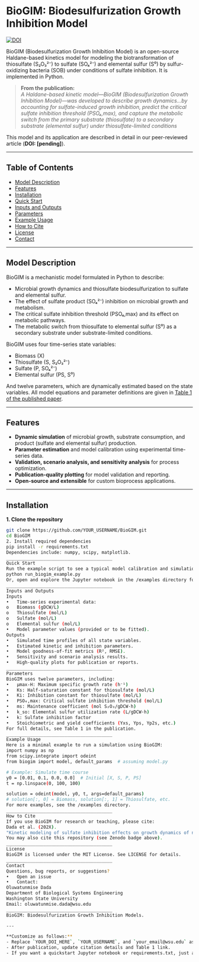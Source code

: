 # BioGIM: Biodesulfurization Growth Inhibition Model

[![DOI](https://zenodo.org/badge/DOI/YOUR_DOI_HERE.svg)](https://doi.org/YOUR_DOI_HERE)

BioGIM (Biodesulfurization Growth Inhibition Model) is an open-source Haldane-based kinetics model for modeling the biotransformation of thiosulfate (S₂O₃²⁻) to sulfate (SO₄²⁻) and elemental sulfur (S⁰) by sulfur-oxidizing bacteria (SOB) under conditions of sulfate inhibition. It is implemented in Python.

> **From the publication:**  
> *A Haldane-based kinetic model—BioGIM (Biodesulfurization Growth Inhibition Model)—was developed to describe growth dynamics...by accounting for sulfate-induced growth inhibition, predict the critical sulfate inhibition threshold (PSO₄,max), and capture the metabolic switch from the primary substrate (thiosulfate) to a secondary substrate (elemental sulfur) under thiosulfate-limited conditions*

This model and its application are described in detail in our peer-reviewed article (**DOI: [pending]**).

---

## Table of Contents

- [Model Description](#model-description)
- [Features](#features)
- [Installation](#installation)
- [Quick Start](#quick-start)
- [Inputs and Outputs](#inputs-and-outputs)
- [Parameters](#parameters)
- [Example Usage](#example-usage)
- [How to Cite](#how-to-cite)
- [License](#license)
- [Contact](#contact)

---

## Model Description

BioGIM is a mechanistic model formulated in Python to describe:

- Microbial growth dynamics and thiosulfate biodesulfurization to sulfate and elemental sulfur.
- The effect of sulfate product (SO₄²⁻) inhibition on microbial growth and metabolism.
- The critical sulfate inhibition threshold (PSO₄,max) and its effect on metabolic pathways.
- The metabolic switch from thiosulfate to elemental sulfur (S⁰) as a secondary substrate under substrate-limited conditions.

BioGIM uses four time-series state variables:
- Biomass (X)
- Thiosulfate (S, S₂O₃²⁻)
- Sulfate (P, SO₄²⁻)
- Elemental sulfur (PS, S⁰)

And twelve parameters, which are dynamically estimated based on the state variables. All model equations and parameter definitions are given in [Table 1 of the published paper](https://doi.org/YOUR_DOI_HERE).

---

## Features

- **Dynamic simulation** of microbial growth, substrate consumption, and product (sulfate and elemental sulfur) production.
- **Parameter estimation** and model calibration using experimental time-series data.
- **Validation, scenario analysis, and sensitivity analysis** for process optimization.
- **Publication-quality plotting** for model validation and reporting.
- **Open-source and extensible** for custom bioprocess applications.

---

## Installation

**1. Clone the repository**
```bash
git clone https://github.com/YOUR_USERNAME/BioGIM.git
cd BioGIM
2. Install required dependencies
pip install -r requirements.txt
Dependencies include: numpy, scipy, matplotlib.
________________________________________
Quick Start
Run the example script to see a typical model calibration and simulation:
python run_biogim_example.py
Or, open and explore the Jupyter notebook in the /examples directory for step-by-step analysis.
________________________________________
Inputs and Outputs
Inputs
•	Time-series experimental data:
o	Biomass (gDCW/L)
o	Thiosulfate (mol/L)
o	Sulfate (mol/L)
o	Elemental sulfur (mol/L)
•	Model parameter values (provided or to be fitted).
Outputs
•	Simulated time profiles of all state variables.
•	Estimated kinetic and inhibition parameters.
•	Model goodness-of-fit metrics (R², RMSE).
•	Sensitivity and scenario analysis results.
•	High-quality plots for publication or reports.
________________________________________
Parameters
BioGIM uses twelve parameters, including:
•	μmax-H: Maximum specific growth rate (h⁻¹)
•	Ks: Half-saturation constant for thiosulfate (mol/L)
•	Ki: Inhibition constant for thiosulfate (mol/L)
•	PSO₄,max: Critical sulfate inhibition threshold (mol/L)
•	ms: Maintenance coefficient (mol S₂O₃/gDCW·h)
•	k_so: Elemental sulfur utilization rate (L/gDCW·h)
•	k: Sulfate inhibition factor
•	Stoichiometric and yield coefficients (Yxs, Yps, Yp2s, etc.)
For full details, see Table 1 in the publication.
________________________________________
Example Usage
Here is a minimal example to run a simulation using BioGIM:
import numpy as np
from scipy.integrate import odeint
from biogim import model, default_params  # assuming model.py

# Example: Simulate time course
y0 = [0.01, 0.1, 0.0, 0.0]  # Initial [X, S, P, PS]
t = np.linspace(0, 100, 100)

solution = odeint(model, y0, t, args=default_params)
# solution[:, 0] = Biomass, solution[:, 1] = Thiosulfate, etc.
For more examples, see the /examples directory.
________________________________________
How to Cite
If you use BioGIM for research or teaching, please cite:
Dada et al. (202X).
"Kinetic modeling of sulfate inhibition effects on growth dynamics of novel Thioalkalivibrio sp. isolates from Soap Lake, Washington." Journal Name, https://doi.org/YOUR_DOI_HERE
You may also cite this repository (see Zenodo badge above).
________________________________________
License
BioGIM is licensed under the MIT License. See LICENSE for details.
________________________________________
Contact
Questions, bug reports, or suggestions?
•	Open an issue
•	Contact:
Oluwatunmise Dada
Department of Biological Systems Engineering
Washington State University
Email: oluwatunmise.dada@wsu.edu
________________________________________
BioGIM: Biodesulfurization Growth Inhibition Models.

---

**Customize as follows:**
- Replace `YOUR_DOI_HERE`, `YOUR_USERNAME`, and `your_email@wsu.edu` as needed.
- After publication, update citation details and Table 1 link.
- If you want a quickstart Jupyter notebook or requirements.txt, just ask!

